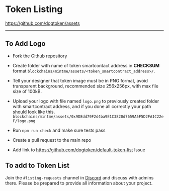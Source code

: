 # Token Listing

<https://github.com/dogtoken/assets>

---

## To Add Logo

 * Fork the Github repository

 * Create folder with name of token smartcontact address in **CHECKSUM** format `blockchains/mintme/assets/<token_smartcontract_address>/`.

 * Tell your designer that token image must be in PNG format, avoid transparent background, recommended size 256x256px, with max file size of 100kB.

 * Upload your logo with file named `logo.png` to previously created folder with smartcontract address, and if you done all correctly your path should look like this. `blockchains/mintme/assets/0x9D8dd79F2d4ba9E1C3820d7659A5F5D2FA1C22eF/logo.png`

 * Run `npm run check` and make sure tests pass

 * Create a pull request to the main repo

 * Add link to <https://github.com/dogtoken/default-token-list> Issue

## To add to Token List

Join the `#listing-requests` channel in [Discord](https://discord.gg/RSQZDGThfU) and discuss with admins there. Please be prepared to provide all information about your project.
